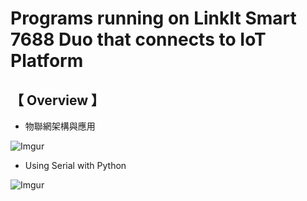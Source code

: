 # Programs running on LinkIt Smart 7688 Duo that connects to IoT Platform
      
## 【 Overview 】
                   
* 物聯網架構與應用    
    
![Imgur](http://i.imgur.com/XhXYZRY.png)
   
* Using Serial with Python
     
![Imgur](http://i.imgur.com/5Su09Vc.png)

  
